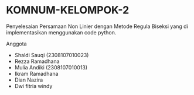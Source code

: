 # KOMNUM-KELOMPOK-2
Penyelesaian Persamaan Non Linier dengan Metode Regula Biseksi yang di implementasikan menggunakan code python.

Anggota 
- Shaldi Sauqi     (2308107010023)
- Rezza Ramadhana
- Mulia Andiki     (2308107010013)
- Ikram Ramadhana
- Dian Nazira
- Dwi fitria windy
